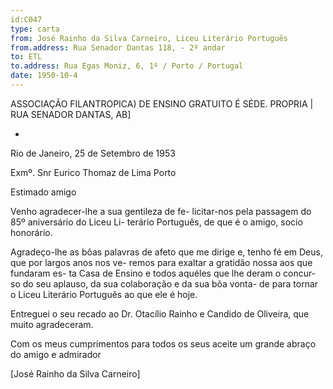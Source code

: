 ```yaml
---
id:C047
type: carta
from: José Rainho da Silva Carneiro, Liceu Literário Português
from.address: Rua Senador Dantas 118, - 2º andar
to: ETL
to.address: Rua Egas Moniz, 6, 1º / Porto / Portugal
date: 1950-10-4
---
```


 

ASSOCIAÇÃO FILANTROPICA)
DE ENSINO GRATUITO É
SÉDE. PROPRIA |
RUA SENADOR DANTAS, AB] 

-

Rio de Janeiro, 25 de Setembro de 1953

Exmº. Snr
Eurico Thomaz de Lima
Porto


Estimado amigo

Venho agradecer-lhe a sua gentileza de fe-
licitar-nos pela passagem do 85º aniversário do Liceu Li-
terário Português, de que é o amigo, socio honorário.

Agradeço-lhe as bôas palavras de afeto que
me dirige e, tenho fé em Deus, que por largos anos nos ve-
remos para exaltar a gratidão nossa aos que fundaram es-
ta Casa de Ensino e todos aquéles que lhe deram o concur-
so do seu aplauso, da sua colaboração e da sua bõa vonta-
de para tornar o Liceu Literário Português ao que ele é
hoje.


Entreguei o seu recado ao Dr. Otacílio Rainho e 
Candido de Oliveira, que muito agradeceram.

Com os meus cumprimentos para todos os seus
aceite um grande abraço do amigo e admirador

[José Rainho da Silva Carneiro]
   
